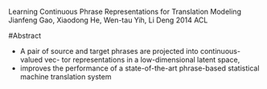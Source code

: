 Learning Continuous Phrase Representations for Translation Modeling
Jianfeng Gao, Xiaodong He, Wen-tau Yih, Li Deng
2014 ACL

#Abstract

* A pair of source and target phrases are projected into continuous-valued vec-
  tor representations in a low-dimensional latent space,
* improves the performance of a state-of-the-art phrase-based statistical
  machine translation system
